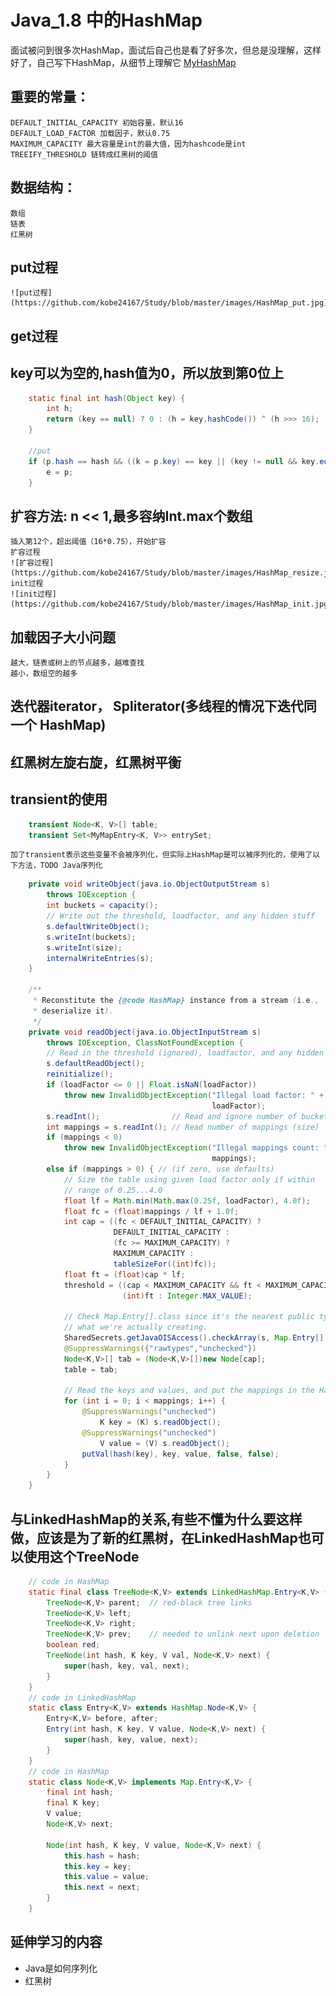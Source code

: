 #  Java_1.8 中的HashMap
面试被问到很多次HashMap，面试后自己也是看了好多次，但总是没理解，这样好了，自己写下HashMap，从细节上理解它
[MyHashMap](https://github.com/kobe24167/Study/blob/master/test/src/com/aa/myMap/MyHashMap.java)
##  重要的常量：
	DEFAULT_INITIAL_CAPACITY 初始容量，默认16
	DEFAULT_LOAD_FACTOR 加载因子，默认0.75
	MAXIMUM_CAPACITY 最大容量是int的最大值，因为hashcode是int
	TREEIFY_THRESHOLD 链转成红黑树的阈值
##  数据结构：
	数组
	链表
	红黑树
##  put过程
	![put过程](https://github.com/kobe24167/Study/blob/master/images/HashMap_put.jpg)
## get过程
##  key可以为空的,hash值为0，所以放到第0位上
```java
	static final int hash(Object key) {
		int h;
		return (key == null) ? 0 : (h = key.hashCode()) ^ (h >>> 16);
	}
	
	//put
	if (p.hash == hash && ((k = p.key) == key || (key != null && key.equals(k)))) {
		e = p;
	}
```
##  扩容方法: n << 1,最多容纳Int.max个数组
	插入第12个，超出阈值（16*0.75），开始扩容
	扩容过程
	![扩容过程](https://github.com/kobe24167/Study/blob/master/images/HashMap_resize.jpg)
	init过程
	![init过程](https://github.com/kobe24167/Study/blob/master/images/HashMap_init.jpg)
##  加载因子大小问题
	越大，链表或树上的节点越多，越难查找
	越小，数组空的越多
##  迭代器iterator， Spliterator(多线程的情况下迭代同一个 HashMap)
##  红黑树左旋右旋，红黑树平衡
##  transient的使用
```java
	transient Node<K, V>[] table;
	transient Set<MyMapEntry<K, V>> entrySet;
```
	加了transient表示这些变量不会被序列化，但实际上HashMap是可以被序列化的，使用了以下方法，TODO Java序列化
```java
	private void writeObject(java.io.ObjectOutputStream s)
        throws IOException {
        int buckets = capacity();
        // Write out the threshold, loadfactor, and any hidden stuff
        s.defaultWriteObject();
        s.writeInt(buckets);
        s.writeInt(size);
        internalWriteEntries(s);
    }

    /**
     * Reconstitute the {@code HashMap} instance from a stream (i.e.,
     * deserialize it).
     */
    private void readObject(java.io.ObjectInputStream s)
        throws IOException, ClassNotFoundException {
        // Read in the threshold (ignored), loadfactor, and any hidden stuff
        s.defaultReadObject();
        reinitialize();
        if (loadFactor <= 0 || Float.isNaN(loadFactor))
            throw new InvalidObjectException("Illegal load factor: " +
                                             loadFactor);
        s.readInt();                // Read and ignore number of buckets
        int mappings = s.readInt(); // Read number of mappings (size)
        if (mappings < 0)
            throw new InvalidObjectException("Illegal mappings count: " +
                                             mappings);
        else if (mappings > 0) { // (if zero, use defaults)
            // Size the table using given load factor only if within
            // range of 0.25...4.0
            float lf = Math.min(Math.max(0.25f, loadFactor), 4.0f);
            float fc = (float)mappings / lf + 1.0f;
            int cap = ((fc < DEFAULT_INITIAL_CAPACITY) ?
                       DEFAULT_INITIAL_CAPACITY :
                       (fc >= MAXIMUM_CAPACITY) ?
                       MAXIMUM_CAPACITY :
                       tableSizeFor((int)fc));
            float ft = (float)cap * lf;
            threshold = ((cap < MAXIMUM_CAPACITY && ft < MAXIMUM_CAPACITY) ?
                         (int)ft : Integer.MAX_VALUE);

            // Check Map.Entry[].class since it's the nearest public type to
            // what we're actually creating.
            SharedSecrets.getJavaOISAccess().checkArray(s, Map.Entry[].class, cap);
            @SuppressWarnings({"rawtypes","unchecked"})
            Node<K,V>[] tab = (Node<K,V>[])new Node[cap];
            table = tab;

            // Read the keys and values, and put the mappings in the HashMap
            for (int i = 0; i < mappings; i++) {
                @SuppressWarnings("unchecked")
                    K key = (K) s.readObject();
                @SuppressWarnings("unchecked")
                    V value = (V) s.readObject();
                putVal(hash(key), key, value, false, false);
            }
        }
    }
```
##  与LinkedHashMap的关系,有些不懂为什么要这样做，应该是为了新的红黑树，在LinkedHashMap也可以使用这个TreeNode
```java
	// code in HashMap
	static final class TreeNode<K,V> extends LinkedHashMap.Entry<K,V> {
        TreeNode<K,V> parent;  // red-black tree links
        TreeNode<K,V> left;
        TreeNode<K,V> right;
        TreeNode<K,V> prev;    // needed to unlink next upon deletion
        boolean red;
        TreeNode(int hash, K key, V val, Node<K,V> next) {
            super(hash, key, val, next);
        }
	}
	// code in LinkedHashMap
	static class Entry<K,V> extends HashMap.Node<K,V> {
        Entry<K,V> before, after;
        Entry(int hash, K key, V value, Node<K,V> next) {
            super(hash, key, value, next);
        }
    }
	// code in HashMap
	static class Node<K,V> implements Map.Entry<K,V> {
        final int hash;
        final K key;
        V value;
        Node<K,V> next;

        Node(int hash, K key, V value, Node<K,V> next) {
            this.hash = hash;
            this.key = key;
            this.value = value;
            this.next = next;
        }
	}
```
	
##  延伸学习的内容
  * Java是如何序列化
  * 红黑树
